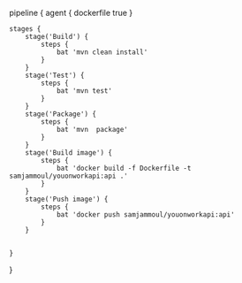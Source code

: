 pipeline {
    agent { dockerfile true }

    stages {
        stage('Build') { 
            steps {
                bat 'mvn clean install' 
            }
        }
        stage('Test') { 
            steps {
                bat 'mvn test' 
            }
        } 
        stage('Package') { 
            steps {
                bat 'mvn  package' 
            }
        }
        stage('Build image') { 
            steps {
                bat 'docker build -f Dockerfile -t samjammoul/youonworkapi:api .' 
            }
        }
        stage('Push image') { 
            steps {
                bat 'docker push samjammoul/youonworkapi:api' 
            }
        }
        
       
    }
}